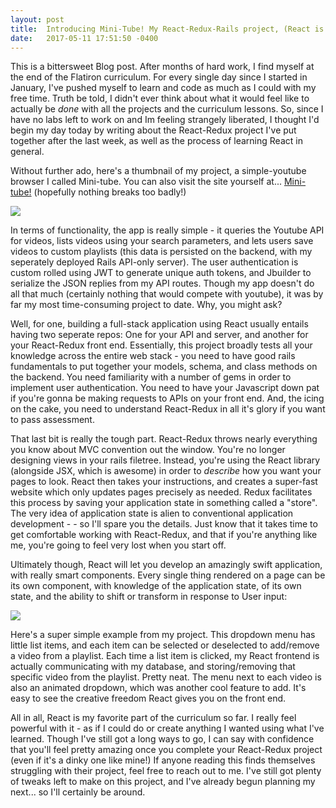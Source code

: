 ```yaml
---
layout: post
title:  Introducing Mini-Tube! My React-Redux-Rails project, (React is awesome).
date:   2017-05-11 17:51:50 -0400
---
```



This is a bittersweet Blog post. After months of hard work, I find myself at the end of the Flatiron curriculum. For every single day since I started in January, I've pushed myself to learn and code as much as I could with my free time. Truth be told, I didn't ever think about what it would feel like to actually be *done* with all the projects and the curriculum lessons. So, since I have no labs left to work on and Im feeling strangely liberated, I thought I'd begin my day today by writing about the React-Redux project I've put together after the last week, as well as the process of learning React in general.

Without further ado, here's a thumbnail of my project, a simple-youtube browser I called Mini-tube. You can also visit the site yourself at...  [Mini-tube!](https://mini-tube-client.herokuapp.com/ ) (hopefully nothing breaks too badly!)

![](http://i.imgur.com/KFmYbGZl.jpg?1)

In terms of functionality, the app is really simple - it queries the Youtube API for videos, lists videos using your search parameters, and lets users save videos to custom playlists (this data is persisted on the backend, with my seperately deployed Rails API-only server). The user authentication is custom rolled using JWT to generate unique auth tokens, and Jbuilder to serialize the JSON replies from my API routes. Though my app doesn't do all that much (certainly nothing that would compete with youtube), it was by far my most time-consuming project to date. Why, you might ask?

Well, for one, building a full-stack application using React usually entails having two seperate repos: One for your API and server, and another for your React-Redux front end. Essentially, this project broadly tests all your knowledge across the entire web stack - you need to have good rails fundamentals to put together your models, schema, and class methods on the backend. You need familiarity with a number of gems in order to implement user authentication. You need to have your Javascript down pat if you're gonna be making requests to APIs on your front end. And, the icing on the cake, you need to understand React-Redux in all it's glory if you want to pass assessment. 

That last bit is really the tough part. React-Redux throws nearly everything you know about MVC convention out the window. You're no longer designing views in your rails filetree. Instead, you're using the React library (alongside JSX, which is awesome) in order to *describe* how you want your pages to look. React then takes your instructions, and creates a super-fast website which only updates pages precisely as needed. Redux facilitates this process by saving your application state in something called a "store". The very idea of application state is alien to conventional application development - - so I'll spare you the details. Just know that it takes time to get comfortable working with React-Redux, and that if you're anything like me, you're going to feel very lost when you start off.

Ultimately though, React will let you develop an amazingly swift application, with really smart components. Every single thing rendered on a page can be its own component, with knowledge of the application state, of its own state, and the ability to shift or transform in response to User input:

![](http://i.imgur.com/A9wD5Mch.jpg)

Here's a super simple example from my project. This dropdown menu has little list items, and each item can be selected or deselected to add/remove a video from a playlist. Each time a list item is clicked, my React frontend is actually communicating with my database, and storing/removing that specific video from the playlist. Pretty neat. The menu next to each video is also an animated dropdown, which was another cool feature to add. It's easy to see the creative freedom React gives you on the front end.

All in all, React is my favorite part of the curriculum so far. I really feel powerful with it - as if I could do or create anything I wanted using what I've learned. Though I've still got a long ways to go, I can say with confidence that you'll feel pretty amazing once you complete your React-Redux project (even if it's a dinky one like mine!) If anyone reading this finds themselves struggling with their project, feel free to reach out to me. I've still got plenty of tweaks left to make on this project, and I've already begun planning my next... so I'll certainly be around.
